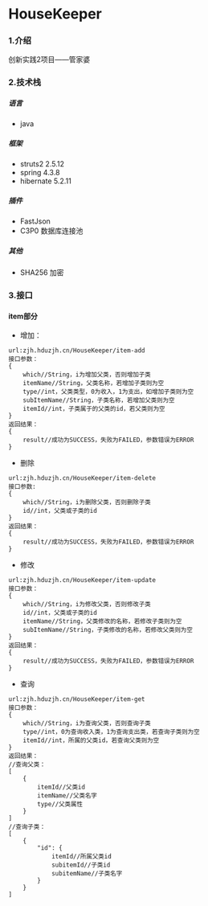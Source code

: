 # HouseKeeper

### 1.介绍
创新实践2项目——管家婆

### 2.技术栈

##### **语言**
- java

##### **框架**
- struts2 2.5.12
- spring 4.3.8
- hibernate 5.2.11

##### 插件
- FastJson
- C3P0 数据库连接池

##### 其他
- SHA256 加密

### 3.接口

#### item部分
- 增加：

```
url:zjh.hduzjh.cn/HouseKeeper/item-add
接口参数：
{
    which//String，i为增加父类，否则增加子类
    itemName//String，父类名称，若增加子类则为空
    type//int，父类类型，0为收入，1为支出，如增加子类则为空
    subItemName//String，子类名称，若增加父类则为空
    itemId//int，子类属于的父类的id，若父类则为空
}
返回结果：
{
    result//成功为SUCCESS，失败为FAILED，参数错误为ERROR
}
```
- 删除

```
url:zjh.hduzjh.cn/HouseKeeper/item-delete
接口参数:
{
    which//String，i为删除父类，否则删除子类
    id//int，父类或子类的id
}
返回结果：
{
    result//成功为SUCCESS，失败为FAILED，参数错误为ERROR
}
```

- 修改

```
url:zjh.hduzjh.cn/HouseKeeper/item-update
接口参数：
{
    which//String，i为修改父类，否则修改子类
    id//int，父类或子类的id
    itemName//String，父类修改的名称，若修改子类则为空
    subItemName//String，子类修改的名称，若修改父类则为空
}
返回结果：
{
    result//成功为SUCCESS，失败为FAILED，参数错误为ERROR
}
```
- 查询

```
url:zjh.hduzjh.cn/HouseKeeper/item-get
接口参数：
{
    which//String，i为查询父类，否则查询子类
    type//int，0为查询收入类，1为查询支出类，若查询子类则为空
    itemId//int，所属的父类id，若查询父类则为空
}
返回结果：
//查询父类：
[
    {
        itemId//父类id
        itemName//父类名字
        type//父类属性
    }
]
//查询子类：
[
    {
        "id": {
            itemId//所属父类id
            subitemId//子类id
            subitemName//子类名字
        }
    }
]
```
